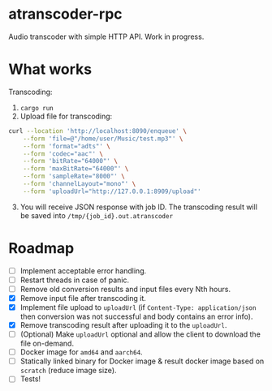 # atranscoder-rpc

Audio transcoder with simple HTTP API. Work in progress.

# What works

Transcoding:
1. `cargo run`
2. Upload file for transcoding:
```bash
curl --location 'http://localhost:8090/enqueue' \
    --form 'file=@"/home/user/Music/test.mp3"' \
    --form 'format="adts"' \
    --form 'codec="aac"' \
    --form 'bitRate="64000"' \
    --form 'maxBitRate="64000"' \
    --form 'sampleRate="8000"' \
    --form 'channelLayout="mono"' \
    --form 'uploadUrl="http://127.0.0.1:8909/upload"'
```
3. You will receive JSON response with job ID. The transcoding result will be saved into `/tmp/{job_id}.out.atranscoder`

# Roadmap
- [ ] Implement acceptable error handling.
- [ ] Restart threads in case of panic.
- [ ] Remove old conversion results and input files every Nth hours.
- [x] Remove input file after transcoding it.
- [x] Implement file upload to `uploadUrl` (if `Content-Type: application/json` then conversion was not successful and body contains an error info).
- [x] Remove transcoding result after uploading it to the `uploadUrl`.
- [ ] (Optional) Make `uploadUrl` optional and allow the client to download the file on-demand.
- [ ] Docker image for `amd64` and `aarch64`.
- [ ] Statically linked binary for Docker image & result docker image based on `scratch` (reduce image size).
- [ ] Tests!